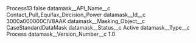 <?xml version="1.0" encoding="UTF-8"?>
<CustomMetadata xmlns="http://soap.sforce.com/2006/04/metadata" xmlns:xsi="http://www.w3.org/2001/XMLSchema-instance" xmlns:xsd="http://www.w3.org/2001/XMLSchema">
    <label>Process13</label>
    <protected>false</protected>
    <values>
        <field>datamask__API_Name__c</field>
        <value xsi:type="xsd:string">Contact_Pull_Equifax_Decision_Power</value>
    </values>
    <values>
        <field>datamask__Id__c</field>
        <value xsi:type="xsd:string">3000a000000ClV8AAK</value>
    </values>
    <values>
        <field>datamask__Masking_Object__c</field>
        <value xsi:type="xsd:string">CaseStandardDataMask</value>
    </values>
    <values>
        <field>datamask__Status__c</field>
        <value xsi:type="xsd:string">Active</value>
    </values>
    <values>
        <field>datamask__Type__c</field>
        <value xsi:type="xsd:string">Process</value>
    </values>
    <values>
        <field>datamask__Version_Number__c</field>
        <value xsi:type="xsd:double">1.0</value>
    </values>
</CustomMetadata>
